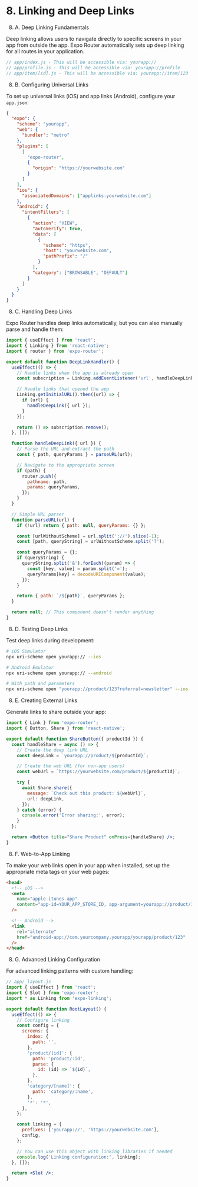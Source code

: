 # 8. Linking and Deep Links

8. A. Deep Linking Fundamentals

Deep linking allows users to navigate directly to specific screens in your app from outside the app. Expo Router automatically sets up deep linking for all routes in your application.

```jsx
// app/index.js - This will be accessible via: yourapp://
// app/profile.js - This will be accessible via: yourapp://profile
// app/item/[id].js - This will be accessible via: yourapp://item/123
```

8. B. Configuring Universal Links

To set up universal links (iOS) and app links (Android), configure your `app.json`:

```json
{
  "expo": {
    "scheme": "yourapp",
    "web": {
      "bundler": "metro"
    },
    "plugins": [
      [
        "expo-router",
        {
          "origin": "https://yourwebsite.com"
        }
      ]
    ],
    "ios": {
      "associatedDomains": ["applinks:yourwebsite.com"]
    },
    "android": {
      "intentFilters": [
        {
          "action": "VIEW",
          "autoVerify": true,
          "data": [
            {
              "scheme": "https",
              "host": "yourwebsite.com",
              "pathPrefix": "/"
            }
          ],
          "category": ["BROWSABLE", "DEFAULT"]
        }
      ]
    }
  }
}
```

8. C. Handling Deep Links

Expo Router handles deep links automatically, but you can also manually parse and handle them:

```jsx
import { useEffect } from 'react';
import { Linking } from 'react-native';
import { router } from 'expo-router';

export default function DeepLinkHandler() {
  useEffect(() => {
    // Handle links when the app is already open
    const subscription = Linking.addEventListener('url', handleDeepLink);

    // Handle links that opened the app
    Linking.getInitialURL().then((url) => {
      if (url) {
        handleDeepLink({ url });
      }
    });

    return () => subscription.remove();
  }, []);

  function handleDeepLink({ url }) {
    // Parse the URL and extract the path
    const { path, queryParams } = parseURL(url);

    // Navigate to the appropriate screen
    if (path) {
      router.push({
        pathname: path,
        params: queryParams,
      });
    }
  }

  // Simple URL parser
  function parseURL(url) {
    if (!url) return { path: null, queryParams: {} };

    const [urlWithoutScheme] = url.split('://').slice(-1);
    const [path, queryString] = urlWithoutScheme.split('?');

    const queryParams = {};
    if (queryString) {
      queryString.split('&').forEach((param) => {
        const [key, value] = param.split('=');
        queryParams[key] = decodeURIComponent(value);
      });
    }

    return { path: `/${path}`, queryParams };
  }

  return null; // This component doesn't render anything
}
```

8. D. Testing Deep Links

Test deep links during development:

```bash
# iOS Simulator
npx uri-scheme open yourapp:// --ios

# Android Emulator
npx uri-scheme open yourapp:// --android

# With path and parameters
npx uri-scheme open "yourapp://product/123?referral=newsletter" --ios
```

8. E. Creating External Links

Generate links to share outside your app:

```jsx
import { Link } from 'expo-router';
import { Button, Share } from 'react-native';

export default function ShareButton({ productId }) {
  const handleShare = async () => {
    // Create the deep link URL
    const deepLink = `yourapp://product/${productId}`;

    // Create the web URL (for non-app users)
    const webUrl = `https://yourwebsite.com/product/${productId}`;

    try {
      await Share.share({
        message: `Check out this product: ${webUrl}`,
        url: deepLink,
      });
    } catch (error) {
      console.error('Error sharing:', error);
    }
  };

  return <Button title="Share Product" onPress={handleShare} />;
}
```

8. F. Web-to-App Linking

To make your web links open in your app when installed, set up the appropriate meta tags on your web pages:

```html
<head>
  <!-- iOS -->
  <meta
    name="apple-itunes-app"
    content="app-id=YOUR_APP_STORE_ID, app-argument=yourapp://product/123"
  />

  <!-- Android -->
  <link
    rel="alternate"
    href="android-app://com.yourcompany.yourapp/yourapp/product/123"
  />
</head>
```

8. G. Advanced Linking Configuration

For advanced linking patterns with custom handling:

```jsx
// app/_layout.js
import { useEffect } from 'react';
import { Slot } from 'expo-router';
import * as Linking from 'expo-linking';

export default function RootLayout() {
  useEffect(() => {
    // Configure linking
    const config = {
      screens: {
        index: {
          path: '',
        },
        'product/[id]': {
          path: 'product/:id',
          parse: {
            id: (id) => `${id}`,
          },
        },
        'category/[name]': {
          path: 'category/:name',
        },
        '*': '*',
      },
    };

    const linking = {
      prefixes: ['yourapp://', 'https://yourwebsite.com'],
      config,
    };

    // You can use this object with linking libraries if needed
    console.log('Linking configuration:', linking);
  }, []);

  return <Slot />;
}
```
